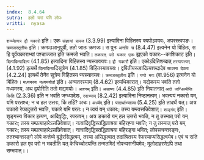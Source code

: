```yaml
---
index:  8.4.64
sutra:  हलो यमां यमि लोपः
vritti:  nyasa
---
```


`शय्य्येत्यत्र द्वौ यकारो` इति। एकः `संज्ञायां समज` (3.3.99) इत्यादिना विहितस्य क्यपोऽवयवः, अपरस्त्वपङः। `क्रमजस्तृतीयः` इति। क्रमःउआनुपूर्वी, ततो जातः क्रमजः। स पुनः `अनचि च` (8.4.47) इत्यनेन यो विहितः, स हि पूर्वयकाराभ्यां पश्चाज्जात इति क्रमजो भवति।
`तकारत् परो यकार एकः` झ्र्एको यकारः--काशिकाट इति। `दित्यदित्यादित्य` (4.1.85) इत्यादिना विहितस्य ण्यस्यावयवः। `द्वौ यकारौ` इति। एकोऽदितिशब्दात् `तस्यापत्यम्` (4.1.92) इत्यर्थे `दित्यदित्या`दिसूत्रेण (4.1.85) विहितस्यावयवः। द्वपितीयस्त्वादित्यशब्दादेव `साऽस्य देवता` (4.2.24) इत्यर्थे तेनैव सूत्रेण विहितस्य ण्यस्यावयवः। `क्रमजस्तृतीयः` इति। `यणो मयः` (वा.956) इत्यनेन यो विहितः। `मध्यमस्य मध्यमयोर्वा` इति। अन्यतरस्याम् (8.4.62) इत्यधिकारात्। यद्येकस्य भवति ततो मध्यमस्य, अथ द्वयोरिति ततो मद्यमयोः। `आश्नम्` इति। `अन्नाष्णः` (4.4.85) इति निपातनात् `अदो जग्धिर्ल्यप्ति किति` (2.3.36) इति न भवति जग्ध्यादेशः, `रदाभ्याम्` (8.2.42) इत्यादिना निष्ठानत्वम्। भवत्ययं नकारो यम्, यमि परतश्च; न च हल उत्तरः, किं तर्हि? अचः। `अर्ध्यम्` इति। `पादार्धाभ्याञ्च` (5.4.25) इति तादर्थे यत्। अत्र घकारो रेफादुत्तरो भवति, यकारे यमि परतः। न त्वयं यम् धकारः; तस्य यम्त्वसन्निवेशात्। `शाङ्गंम्` इति। शृङ्गस्य विकार इत्यण्, आदिवृद्धिः, रपरत्वम्। अत्र ङकारो यम् हल उत्तरो भवति, न तु तस्मात् परो यम् गकारः; तस्य यम्प्रत्याहारेऽसन्निवेशात्। नत्वादिवृद्धिस्तद्धिताश्रया बहिरह्गा भवति; न तु तस्मात् परो यम् गकारः; तस्य यम्प्रत्याहारेऽसन्निवेशात्। नत्वादिवृद्धिस्तद्धिताश्रया बहिरङ्गा भवित; लोपस्त्वन्तरङ्गः, ततश्चान्तरङ्गे लोपे कर्त्तव्ये वृद्धेरसिद्धत्वम्, तस्या असिद्धत्वात् तदाश्रितस्य रेफस्याप्यसिद्धत्वमेव। एवं च सति ङकारो हल एव परो न भवतीति यत् केचिच्चोदयन्ति तन्मतमिदं नोपन्यसनीयमेव; मूलोदाहरणेऽपि तथा सम्भवात्।।

